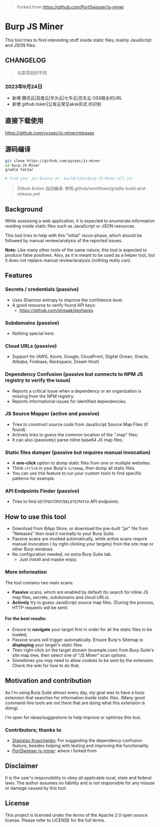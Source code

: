 > Forked from https://github.com/PortSwigger/js-miner
# Burp JS Miner
This tool tries to find interesting stuff inside static files; mainly JavaScript and JSON files.

## CHANGELOG
>  与原项目的不同
### 2023年9月24日
* 新增 腾讯云|百度云|华为云|七牛云|京东云 OSS相关的URL
* 新增 github token|公有云常见aksk形式 的识别

## 直接下载使用

https://github.com/yyzsec/js-miner/releases


## 源码编译

```bash
git clone https://github.com/yyzsec/js-miner
cd burp-JS-Miner
gradle fatJar

# find your jar bianry at: build/libs/burp-JS-Miner-all.jar
```

> Github Action 自动编译: 
> 参照.github/workflows/gradle-build-and-release.yml


## Background
While assessing a web application, it is expected to enumerate information residing inside static files such as JavaScript or JSON resources. 

This tool tries to help with this "initial" recon phase, which should be followed by manual review/analysis of the reported issues.

**Note:** Like many other tools of the same nature, this tool is expected to produce false positives. Also, as it is meant to be used as a helper tool, but it does not replace manual review/analysis (nothing really can). 

## Features
### Secrets / credentials (passive)
- Uses Shannon entropy to improve the confidence level.
- A good resource to verify found API keys:
  - https://github.com/streaak/keyhacks

### Subdomains (passive)
- Nothing special here.

### Cloud URLs (passive)
- Support for (AWS, Azure, Google, CloudFront, Digital Ocean, Oracle, Alibaba, Firebase, Rackspace, Dream Host)

### Dependency Confusion (passive but connects to NPM JS registry to verify the issue)
- Reports a critical issue when a dependency or an organization is missing from the NPM registry.
- Reports informational issues for identified dependencies.

### JS Source Mapper (active and passive)
- Tries to construct source code from JavaScript Source Map Files (if found).
- Actively tries to guess the common location of the ".map" files;
- It can also (passively) parse inline base64 JS map files.

### Static files dumper (passive but requires manual invocation)
- A **one-click** option to dump static files from one or multiple websites.
- Think `ctrl+A` in your Burp's `sitemap`, then dump all static files.
- You can use this feature to run your custom tools to find specific patterns for example.

### API Endpoints Finder (passive)
- Tries to find `GET`/`POST`/`PUT`/`DELETE`/`PATCH` API endpoints.

## How to use this tool
- Download from BApp Store, or download the pre-built "jar" file from "Releases" then load it normally to your Burp Suite.
- Passive scans are invoked automatically, while active scans require manual invocation ( by right-clicking your targets) from the site map or other Burp windows.
- No configuration needed, no extra Burp Suite tab.
  - Just install and maybe enjoy.

### More information
The tool contains two main scans:
- **Passive** scans, which are enabled by default (to search for inline JS map files, secrets, subdomains and cloud URLs).
- **Actively** try to guess JavaScript source map files. (During the process, HTTP requests will be sent)

#### For the best results:
- Ensure to **navigate** your target first in order for all the static files to be loaded;
- Passive scans will trigger automatically. Ensure Burp's Sitemap is **displaying** your target's static files. 
- Then right-click on the target domain (example.com) from Burp Suite's site map tree, then select one of "JS Miner" scan options.
- Sometimes you may need to allow cookies to be sent by the extension. Check the wiki for how to do that.

## Motivation and contribution
As I'm using Burp Suite almost every day, my goal was to have a burp extension that searches for information inside static files. (Many good command-line tools are out there that are doing what this extension is doing)

I'm open for ideas/suggestions to help improve or optimize this tool.

### Contributors; thanks to
-  [Stanislav Kravchenko](https://linkedin.com/in/staskravchenko/): For suggesting the dependency confusion feature, besides helping with testing and improving the functionality. 
-  [PortSwigger js-miner](https://github.com/PortSwigger/js-miner): where i forked from 

## Disclaimer
It is the user's responsibility to obey all applicable local, state and federal laws. The author assumes no liability and is not responsible for any misuse or damage caused by this tool.

## License
This project is licensed under the terms of the Apache 2.0 open source license. Please refer to LICENSE for the full terms.
